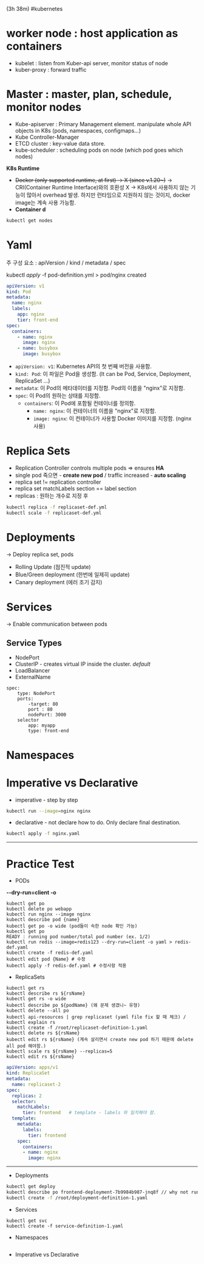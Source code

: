(3h 38m) #kubernetes 
# worker node : host application as containers
- kubelet : listen from Kuber-api server, monitor status of node
- kuber-proxy : forward traffic

# Master : master, plan, schedule, monitor nodes
- Kube-apiserver : Primary Management element. manipulate whole API objects in K8s (pods, namespaces, configmaps...)
- Kube Controller-Manager
- ETCD cluster : key-value data store.
- kube-scheduler : scheduling pods on node (which pod goes which nodes)

**K8s Runtime**
- ~~Docker (only supported runtime, at first) &rarr;  X (since v.1.20~)~~
	&rarr; CRI(Container Runtime Interface)와의 호환성 X 
	&rarr; K8s에서 사용하지 않는 기능이 많아서 overhead 발생. 
	하지만 런타임으로 지원하지 않는 것이지, docker image는 계속 사용 가능함.
- **Container d**

```bash
kubectl get nodes
```

# Yaml
주 구성 요소 : apiVersion / kind / metadata / spec

kubectl *apply* -f pod-definition.yml > 
pod/nginx created

```yaml
apiVersion: v1
kind: Pod
metadata:
  name: nginx
  labels:
    app: nginx
    tier: front-end
spec:
  containers:
    - name: nginx
      image: nginx
    - name: busybox
      image: busybox
```

- `apiVersion: v1`: Kubernetes API의 첫 번째 버전을 사용함.
- `kind: Pod`: 이 파일은 Pod을 생성함. (It can be Pod, Service, Deployment, ReplicaSet ...)
- `metadata`: 이 Pod의 메타데이터를 지정함. Pod의 이름을 "nginx"로 지정함.
- `spec`: 이 Pod의 원하는 상태를 지정함. 
    - `containers`: 이 Pod에 포함될 컨테이너를 정의함.
        - `name: nginx`: 이 컨테이너의 이름을 "nginx"로 지정함.
        - `image: nginx`: 이 컨테이너가 사용할 Docker 이미지를 지정함. (nginx 사용)

# Replica Sets
- Replication Controller controls multiple pods => ensures **HA**
- single pod 죽으면 - **create new pod** / traffic increased - **auto scaling**
- replica set != replication controller
- replica set matchLabels section == label section
- replicas : 원하는 개수로 지정 후 
```bash
kubectl replica -f replicaset-def.yml
kubectl scale -f replicaset-def.yml	
```

# Deployments
-> Deploy replica set, pods

- Rolling Update (점진적 update)
- Blue/Green deployment (한번에 일제히 update)
- Canary deployment (에러 조기 감지)

# Services
-> Enable communication between pods 

## Service Types
- NodePort
- ClusterIP - creates virtual IP inside the cluster. *default*
- LoadBalancer
- ExternalName
```
spec:
	type: NodePort
	ports:
		-target: 80
		port : 80
		nodePort: 3000
	selector
		app: myapp
		type: front-end
```

# Namespaces

# Imperative vs Declarative

- imperative - step by step
```bash
kubectl run --image=nginx nginx
```

- declarative - not declare how to do. Only declare final destination.
```bash
kubectl apply -f nginx.yaml
```

---
# Practice Test

- PODs

**--dry-run=client -o**
```
kubectl get po
kubectl delete po webapp
kubectl run nginx --image nginx
kubectl describe pod {name}
kubectl get po -o wide (pod들이 속한 node 확인 가능)
kubectl get po
READY : running pod number/total pod number (ex. 1/2)
kubectl run redis --image=redis123 --dry-run=client -o yaml > redis-def.yaml
kubectl create -f redis-def.yaml
kubectl edit pod {Name} # 수정
kubectl apply -f redis-def.yaml # 수정사항 적용
```

- ReplicaSets
```
kubectl get rs
kubectl describe rs ${rsName}
kubectl get rs -o wide
kubectl describe po ${podName} (왜 문제 생겼니~ 유형)
kubectl delete --all po 
kubectl api-resources | grep replicaset (yaml file fix 할 때 체크) / kubectl explain rs
kubectl create -f /root/replicaset-definition-1.yaml 
kubectl delete rs ${rsName}
kubectl edit rs ${rsName} (계속 살리면서 create new pod 하기 때문에 delete all pod 해야함.)
kubectl scale rs ${rsName} --replicas=5
kubectl edit rs ${rsName}
```
```yaml
apiVersion: apps/v1
kind: ReplicaSet
metadata:
  name: replicaset-2
spec:
  replicas: 2
  selector:
    matchLabels:
      tier: frontend   # template - labels 와 일치해야 함.
  template:
    metadata:
      labels:
        tier: frontend
    spec:
      containers:
      - name: nginx
        image: nginx
```

---
- Deployments
```bash
kubectl get deploy
kubectl describe po frontend-deployment-7b9984b987-jnq8f // why not running?
kubectl create -f /root/deployment-definition-1.yaml 
```

- Services
```
kubectl get svc
kubectl create -f service-definition-1.yaml 
```

- Namespaces
```
```

- Imperative vs Declarative
```
```

